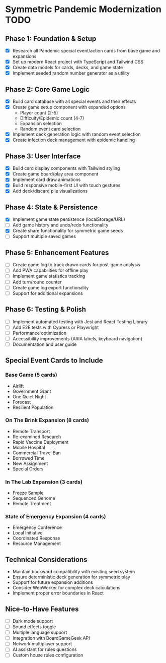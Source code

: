 # Symmetric Pandemic Modernization TODO

## Phase 1: Foundation & Setup
- [x] Research all Pandemic special event/action cards from base game and expansions
- [x] Set up modern React project with TypeScript and Tailwind CSS
- [x] Create data models for cards, decks, and game state
- [x] Implement seeded random number generator as a utility

## Phase 2: Core Game Logic
- [x] Build card database with all special events and their effects
- [x] Create game setup component with expanded options
  - Player count (2-5)
  - Difficulty/Epidemic count (4-7)
  - Expansion selection
  - Random event card selection
- [x] Implement deck generation logic with random event selection
- [x] Create infection deck management with epidemic handling

## Phase 3: User Interface
- [x] Build card display components with Tailwind styling
- [x] Create game board/play area component
- [x] Implement card draw animations
- [x] Build responsive mobile-first UI with touch gestures
- [x] Add deck/discard pile visualizations

## Phase 4: State & Persistence
- [x] Implement game state persistence (localStorage/URL)
- [ ] Add game history and undo/redo functionality
- [x] Create share functionality for symmetric game seeds
- [ ] Support multiple saved games

## Phase 5: Enhancement Features
- [ ] Create game log to track drawn cards for post-game analysis
- [ ] Add PWA capabilities for offline play
- [ ] Implement game statistics tracking
- [ ] Add turn/round counter
- [ ] Create game log export functionality
- [ ] Support for additional expansions

## Phase 6: Testing & Polish
- [ ] Implement automated testing with Jest and React Testing Library
- [ ] Add E2E tests with Cypress or Playwright
- [ ] Performance optimization
- [ ] Accessibility improvements (ARIA labels, keyboard navigation)
- [ ] Documentation and user guide

## Special Event Cards to Include

### Base Game (5 cards)
- Airlift
- Government Grant
- One Quiet Night
- Forecast
- Resilient Population

### On The Brink Expansion (8 cards)
- Remote Transport
- Re-examined Research
- Rapid Vaccine Deployment
- Mobile Hospital
- Commercial Travel Ban
- Borrowed Time
- New Assignment
- Special Orders

### In The Lab Expansion (3 cards)
- Freeze Sample
- Sequenced Genome
- Remote Treatment

### State of Emergency Expansion (4 cards)
- Emergency Conference
- Local Initiative
- Coordinated Response
- Resource Management

## Technical Considerations
- Maintain backward compatibility with existing seed system
- Ensure deterministic deck generation for symmetric play
- Support for future expansion additions
- Consider WebWorker for complex deck calculations
- Implement proper error boundaries in React

## Nice-to-Have Features
- [ ] Dark mode support
- [ ] Sound effects toggle
- [ ] Multiple language support
- [ ] Integration with BoardGameGeek API
- [ ] Network multiplayer support
- [ ] AI assistant for rules questions
- [ ] Custom house rules configuration